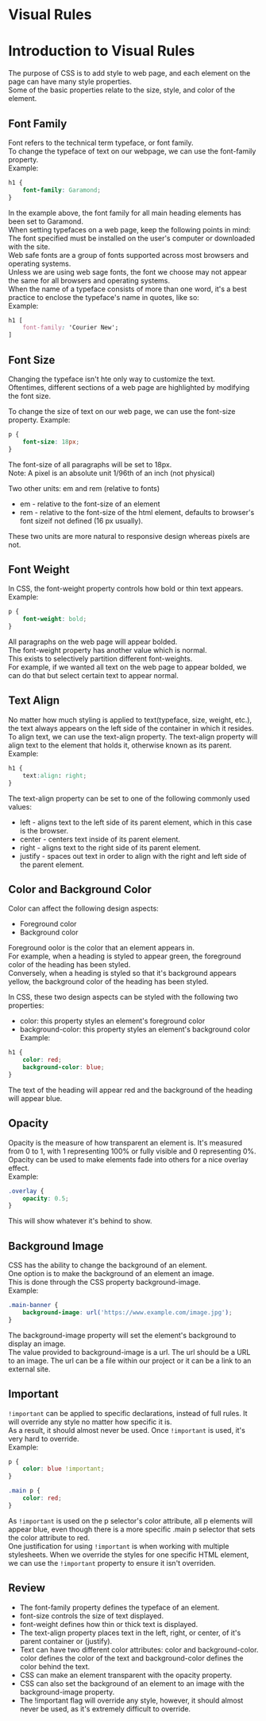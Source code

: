 # __Visual Rules__
# __Introduction to Visual Rules__
The purpose of CSS is to add style to web page, and each element on the page can have many style properties.\
Some of the basic properties relate to the size, style, and color of the element.

## __Font Family__
Font refers to the technical term typeface, or font family.\
To change the typeface of text on our webpage, we can use the font-family property.\
Example:
```css
h1 {
	font-family: Garamond;
}
```
In the example above, the font family for all main heading elements has been set to Garamond.\
When setting typefaces on a web page, keep the following points in mind:\
The font specified must be installed on the user's computer or downloaded with the site.\
Web safe fonts are a group of fonts supported across most browsers and operating systems.\
Unless we are using web sage fonts, the font we choose may not appear the same for all browsers and operating systems.\
When the name of a typeface consists of more than one word, it's a best practice to enclose the typeface's name in quotes, like so:\
Example:
```css
h1 [
	font-family: 'Courier New';
]
```
## __Font Size__
Changing the typeface isn't hte only way to customize the text.\
Oftentimes, different sections of a web page are highlighted by modifying the font size.

To change the size of text on our web page, we can use the font-size property.
Example:
```css
p {
	font-size: 18px;
}
```
The font-size of all paragraphs will be set to 18px.\
Note: A pixel is an absolute unit 1/96th of an inch (not physical)

Two other units: em and rem (relative to fonts)
- em - relative to the font-size of an element
- rem - relative to the font-size of the html element, defaults to browser's font sizeif not defined (16 px usually).

These two units are more natural to responsive design whereas pixels are not.

## __Font Weight__
In CSS, the font-weight property controls how bold or thin text appears.\
Example:
```css
p {
	font-weight: bold;
}
```
All paragraphs on the web page will appear bolded.\
The font-weight property has another value which is normal.\
This exists to selectively partition different font-weights.\
For example, if we wanted all text on the web page to appear bolded, we can do that but select certain text to appear normal.

## __Text Align__
No matter how much styling is applied to text(typeface, size, weight, etc.), the text always appears on the left side of the container in which it resides.\
To align text, we can use the text-align property. The text-align property will align text to the element that holds it, otherwise known as its parent.\
Example:
```css
h1 {
	text:align: right;
}
```
The text-align property can be set to one of the following commonly used values:
- left - aligns text to the left side of its parent element, which in this case is the browser.
- center - centers text inside of its parent element.
- right - aligns text to the right side of its parent element.
- justify - spaces out text in order to align with the right and left side of the parent element.

## __Color and Background Color__
Color can affect the following design aspects:
- Foreground color
- Background color

Foreground oolor is the color that an element appears in.\
For example, when a heading is styled to appear green, the foreground color of the heading has been styled.\
Conversely, when a heading is styled so that it's background appears yellow, the background color of the heading has been styled.

In CSS, these two design aspects can be styled with the following two properties:
- color: this property styles an element's foreground color
- background-color: this property styles an element's background color
Example:
```css
h1 {
	color: red;
	background-color: blue;
}
```
The text of the heading will appear red and the background of the heading will appear blue.

## __Opacity__
Opacity is the measure of how transparent an element is. It's measured from 0 to 1, with 1 representing 100% or fully visible and 0 representing 0%.\
Opacity can be used to make elements fade into others for a nice overlay effect.\
Example:
```css
.overlay {
	opacity: 0.5;
}
```
This will show whatever it's behind to show.

## __Background Image__
CSS has the ability to change the background of an element.\
One option is to make the background of an element an image.\
This is done through the CSS property background-image.\
Example:
```css
.main-banner {
	background-image: url('https://www.example.com/image.jpg');
}
```
The background-image property will set the element's background to display an image.\
The value provided to background-image is a url. The url should be a URL to an image. The url can be a file within our project or it can be a link to an external site.

## __Important__
`!important` can be applied to specific declarations, instead of full rules. It will override any style no matter how specific it is.\
As a result, it should almost never be used. Once `!important` is used, it's very hard to override.\
Example:
```css
p {
	color: blue !important;
}

.main p {
	color: red;
}
```
As `!important` is used on the p selector's color attribute, all p elements will appear blue, even though there is a more specific .main p selector that sets the color attribute to red.\
One justification for using `!important` is when working with multiple stylesheets. 
When we override the styles for one specific HTML element, we can use the `!important` property to ensure it isn't overriden.

## __Review__
- The font-family property defines the typeface of an element.
- font-size controls the size of text displayed.
- font-weight defines how thin or thick text is displayed.
- The text-align property places text in the left, right, or center, of it's parent container or (justify).
- Text can have two different color attributes: color and background-color. color defines the color of the text and background-color defines the color behind the text.
- CSS can make an element transparent with the opacity property.
- CSS can also set the background of an element to an image with the background-image property.
- The !important flag will override any style, however, it should almost never be used, as it's extremely difficult to override.

